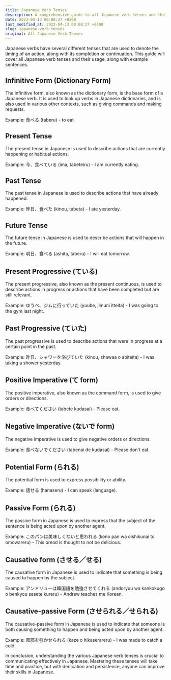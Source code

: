```yaml
---
title: Japanese Verb Tenses
description: A comprehensive guide to all Japanese verb tenses and their usage.
date: 2023-04-13 00:08:27 +0300
last_modified_at: 2023-04-13 00:08:27 +0300
slug: japanese-verb-tenses
original: All Japanese Verb Tenses
---
```

Japanese verbs have several different tenses that are used to denote the timing of an action, along with its completion or continuation. This guide will cover all Japanese verb tenses and their usage, along with example sentences.

## Infinitive Form (Dictionary Form)

The infinitive form, also known as the dictionary form, is the base form of a Japanese verb. It is used to look up verbs in Japanese dictionaries, and is also used in various other contexts, such as giving commands and making requests. 

Example:  食べる (taberu) - to eat

## Present Tense

The present tense in Japanese is used to describe actions that are currently happening or habitual actions. 

Example: 今、食べている (ima, tabeteiru) - I am currently eating.

## Past Tense

The past tense in Japanese is used to describe actions that have already happened. 

Example: 昨日、食べた (kinou, tabeta) - I ate yesterday.

## Future Tense

The future tense in Japanese is used to describe actions that will happen in the future. 

Example: 明日、食べる (ashita, taberu) - I will eat tomorrow.

## Present Progressive (ている)

The present progressive, also known as the present continuous, is used to describe actions in progress or actions that have been completed but are still relevant. 

Example: ゆうべ、ジムに行っていた (yuube, jimuni itteita) - I was going to the gym last night.

## Past Progressive (ていた)

The past progressive is used to describe actions that were in progress at a certain point in the past. 

Example: 昨日、シャワーを浴びていた (kinou, shawaa o abiteita) - I was taking a shower yesterday.

## Positive Imperative (て form)

The positive imperative, also known as the command form, is used to give orders or directions. 

Example: 食べてください (tabete kudasai) - Please eat.

## Negative Imperative (ないで form)

The negative imperative is used to give negative orders or directions. 

Example: 食べないでください (tabenai de kudasai) - Please don't eat.

## Potential Form (られる)

The potential form is used to express possibility or ability. 

Example: 話せる (hanaseru) - I can speak (language).

## Passive Form (られる)

The passive form in Japanese is used to express that the subject of the sentence is being acted upon by another agent. 

Example: このパンは美味しくないと思われる (kono pan wa oishikunai to omowareru) - This bread is thought to not be delicious.

## Causative form (させる／せる)

The causative form in Japanese is used to indicate that something is being caused to happen by the subject. 

Example: アンドリューは韓国語を勉強させてくれる (andoryuu wa kankokugo o benkyou sasete kureru) - Andrew teaches me Korean.

## Causative-passive Form (させられる／せられる)

The causative-passive form in Japanese is used to indicate that someone is both causing something to happen and being acted upon by another agent. 

Example: 風邪を引かせられる (kaze o hikaserareru) - I was made to catch a cold.

In conclusion, understanding the various Japanese verb tenses is crucial to communicating effectively in Japanese. Mastering these tenses will take time and practice, but with dedication and persistence, anyone can improve their skills in Japanese.